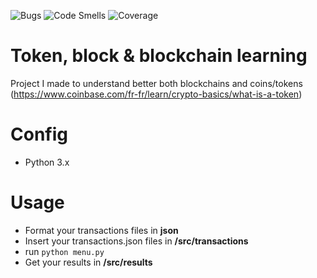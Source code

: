 ![Bugs](https://sonarcloud.io/api/project_badges/measure?project=MathieuAudibert_BlockChain&metric=bugs)
![Code Smells](https://sonarcloud.io/api/project_badges/measure?project=MathieuAudibert_BlockChain&metric=code_smells)
![Coverage](https://sonarcloud.io/api/project_badges/measure?project=MathieuAudibert_BlockChain&metric=coverage)

# Token, block & blockchain learning

Project I made to understand better both blockchains and coins/tokens (https://www.coinbase.com/fr-fr/learn/crypto-basics/what-is-a-token)

# Config

- Python 3.x

# Usage

- Format your transactions files in **json**
- Insert your transactions.json files in **/src/transactions**
- run `python menu.py `
- Get your results in **/src/results**
